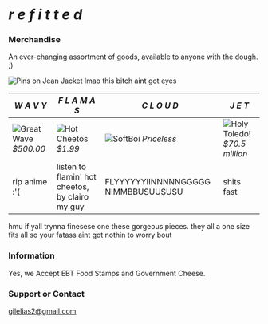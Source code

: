 # **_r e f i t t e d_**




### Merchandise

An ever-changing assortment of goods, available to anyone with the dough. ;) 


![Pins on Jean Jacket](https://i.imgur.com/Rjx8QOb.jpg)
lmao this bitch aint got eyes


 _W A V Y_ |  _F L A M A S_ | _C L O U D_ |  _J E T_ |
---- | ------ | ----- | --- |
![Great Wave](https://upload.wikimedia.org/wikipedia/commons/thumb/a/a5/Tsunami_by_hokusai_19th_century.jpg/350px-Tsunami_by_hokusai_19th_century.jpg) _$500.00_ | ![Hot Cheetos](https://i1.sndcdn.com/artworks-000228612155-eirjvi-t500x500.jpg) _$1.99_ | ![SoftBoi](http://pm1.narvii.com/6242/e58098c53c6bbf0b4b4ea19b5b208e678eb1e227_hq.jpg) _Priceless_ | ![Holy Toledo!](http://www.experimentsinmotion.com/media/files/ac92b9d654630bdab2b5928f5b873289.jpg) _$70.5 million_ | 
rip anime :'( | listen to flamin' hot cheetos, by clairo my guy | FLYYYYYYIINNNNNGGGGG  NIMMBBUSUUSUSU | shits fast |

hmu if yall trynna finesese one these gorgeous pieces. they all a one size fits all so your fatass aint got nothin to worry bout 
### Information
Yes, we Accept EBT Food Stamps and Government Cheese. 

### Support or Contact 



[gilelias2@gmail.com](www.gilelias2@gmail.com)
